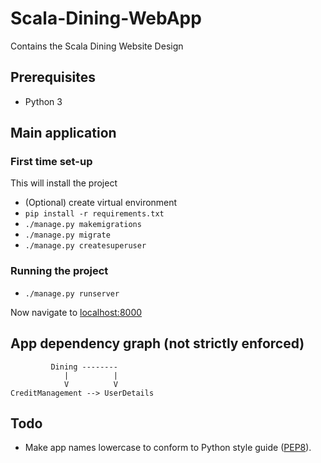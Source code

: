 # Scala-Dining-WebApp
Contains the Scala Dining Website Design

## Prerequisites

- Python 3

## Main application

### First time set-up

This will install the project

- (Optional) create virtual environment
- `pip install -r requirements.txt`
- `./manage.py makemigrations`
- `./manage.py migrate`
- `./manage.py createsuperuser`

### Running the project

- `./manage.py runserver`

Now navigate to [localhost:8000](http://localhost:8000)

## App dependency graph (not strictly enforced)

```
         Dining --------
            |          |
            V          V
CreditManagement --> UserDetails
```

## Todo

* Make app names lowercase to conform to Python style guide ([PEP8](https://www.python.org/dev/peps/pep-0008/)).